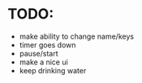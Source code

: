 # TODO:

- make ability to change name/keys
- timer goes down
- pause/start
- make a nice ui
- keep drinking water
